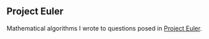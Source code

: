 Project Euler
-------------

Mathematical algorithms I wrote to questions posed in [Project Euler](http://projecteuler.net/problems).
